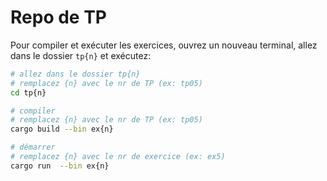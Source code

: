 # Repo de TP

Pour compiler et exécuter les exercices, ouvrez un nouveau terminal, allez dans le dossier `tp{n}` et exécutez:

```bash
# allez dans le dossier tp{n}
# remplacez {n} avec le nr de TP (ex: tp05)
cd tp{n}

# compiler
# remplacez {n} avec le nr de TP (ex: tp05)
cargo build --bin ex{n}

# démarrer
# remplacez {n} avec le nr de exercice (ex: ex5)
cargo run  --bin ex{n} 
```
